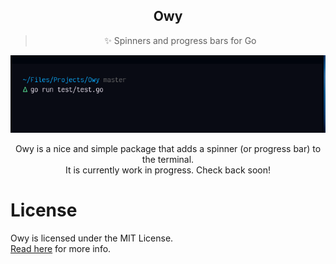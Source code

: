 <div align='center'>
<h2>Owy</h2>
<blockquote>✨ Spinners and progress bars for Go</blockquote>
<img src="showcase.gif">
<p>
Owy is a nice and simple package that adds a spinner (or progress bar) to the
terminal.<br>
It is currently work in progress. Check back soon!
</p>
</div>

# License
Owy is licensed under the MIT License.  
[Read here](LICENSE) for more info.

